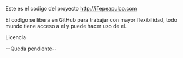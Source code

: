 Este es el codigo del proyecto http://iTepeapulco.com

El codigo se libera en GitHub para trabajar con mayor flexibilidad,
todo mundo tiene acceso a el y puede hacer uso de el.

Licencia 

--Queda pendiente--
